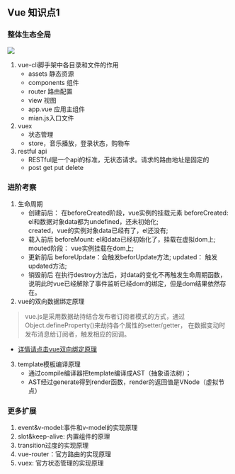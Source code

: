 ## Vue 知识点1
### 整体生态全局
![](https://user-gold-cdn.xitu.io/2018/6/8/163dd402808287f7?imageView2/0/w/1280/h/960/format/webp/ignore-error/1)
1. vue-cli脚手架中各目录和文件的作用
   - assets 静态资源
   - components 组件
   - router 路由配置
   - view 视图
   - app.vue 应用主组件
   - mian.js入口文件
2. vuex
   - 状态管理
   - store，音乐播放，登录状态，购物车
3. restful api
   - RESTful是一个api的标准，无状态请求。请求的路由地址是固定的
   - post get put delete

### 进阶考察
1. 生命周期
   - 创建前后： 在beforeCreated阶段，vue实例的挂载元素
    beforeCreated: el和数据对象data都为undefined，还未初始化;  
    created，vue的实例对象data已经有了，el还没有;
   - 载入前后
   beforeMount: el和data已经初始化了，挂载在虚拟dom上;  
   mouted阶段： vue实例挂载在dom上;
   - 更新前后
   beforeUpdate：会触发beforUpdate方法;
   updated： 触发updated方法;
   - 销毁前后
   在执行destroy方法后，对data的变化不再触发生命周期函数，说明此时vue已经解除了事件监听已经dom的绑定，但是dom结果依然存在。
2. vue的双向数据绑定原理
> vue.js是采用数据劫持结合发布者订阅者模式的方式，通过Object.defineProperty()来劫持各个属性的setter/getter， 在数据变动时发布消息给订阅者，触发相应的回调。 

   - [详情请点击vue双向绑定原理](../principle/defineProperty.md)
3. template模板编译原理
   - 通过compile编译器把template编译成AST（抽象语法树）；
   - AST经过generate得到render函数，render的返回值是VNode（虚拟节点）
### 更多扩展
1. event&v-model:事件和v-model的实现原理
2. slot&keep-alive: 内置组件的原理
3. transition过度的实现原理
4. vue-router：官方路由的实现原理
5. vuex: 官方状态管理的实现原理
